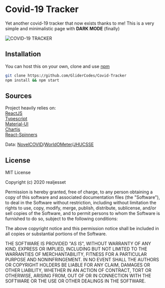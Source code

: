 # Covid-19 Tracker

Yet another covid-19 tracker that now exists thanks to me! This is a very simple and minimalistic page with **DARK MODE** (finally)

![COVID-19 TRACKER](https://i.imgur.com/T5ZAB21.png)

## Installation

You can host this on your own, clone and use [npm](https://www.npmjs.com/)

```bash
git clone https://github.com/GliderCodes/Covid-Tracker
npm install && npm start
```

## Sources

Project heavily relies on:  
[ReactJS](https://reactjs.org/)  
[Typescript](https://www.typescriptlang.org/)  
[Material-UI](https://www.material-ui.com)  
[Chartjs](https://www.chartjs.org/)  
[React-Spinners](https://www.davidhu.io/react-spinners/)

Data: [NovelCOVID](https://disease.sh/)/[WorldOMeter](https://www.worldometers.info/coronavirus/)/[JHUCSSE](https://coronavirus.jhu.edu/us-map)

## License

MIT License

Copyright (c) 2020 realjesset

Permission is hereby granted, free of charge, to any person obtaining a copy
of this software and associated documentation files (the "Software"), to deal
in the Software without restriction, including without limitation the rights
to use, copy, modify, merge, publish, distribute, sublicense, and/or sell
copies of the Software, and to permit persons to whom the Software is
furnished to do so, subject to the following conditions:

The above copyright notice and this permission notice shall be included in all
copies or substantial portions of the Software.

THE SOFTWARE IS PROVIDED "AS IS", WITHOUT WARRANTY OF ANY KIND, EXPRESS OR
IMPLIED, INCLUDING BUT NOT LIMITED TO THE WARRANTIES OF MERCHANTABILITY,
FITNESS FOR A PARTICULAR PURPOSE AND NONINFRINGEMENT. IN NO EVENT SHALL THE
AUTHORS OR COPYRIGHT HOLDERS BE LIABLE FOR ANY CLAIM, DAMAGES OR OTHER
LIABILITY, WHETHER IN AN ACTION OF CONTRACT, TORT OR OTHERWISE, ARISING FROM,
OUT OF OR IN CONNECTION WITH THE SOFTWARE OR THE USE OR OTHER DEALINGS IN THE
SOFTWARE.
